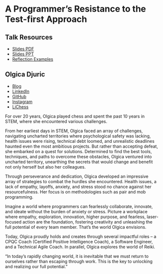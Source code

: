 # A Programmer’s Resistance to the Test-first Approach

## Talk Resources
* [Slides PDF](./Slides/tdd-resistance-olgica-djuric.pdf)
* [Slides PPT](./Slides/tdd-resistance-olgica-djuric.pptx)
* [Reflection Examples](./Slides/tdd-resistance-reflection.pdf)


## Olgica Djuric<!-- include: olgica_djuric_bio.md -->

* [Blog](https://ondjuric.com/blog)
* [LinkedIn](https://www.linkedin.com/in/olgicadjuric/)
* [GitHub](https://github.com/ondjuric)
* [Instagram](https://www.instagram.com/olgica.mentalfitness/)
* [LiChess](https://lichess.org/@/sweetbeesrb)


For over 20 years, Olgica played chess and spent the past 10 years in STEM, where she encountered various challenges.

From her earliest days in STEM, Olgica faced an array of challenges, navigating uncharted territories where psychological safety was lacking, health issues were rising, technical debt loomed, and unrealistic deadlines haunted even the most ambitious projects. But rather than accepting defeat, she embarked on a quest for solutions. Determined to find the best tools, techniques, and paths to overcome these obstacles, Olgica ventured into uncharted territory, unearthing the secrets that would change and benefit not only herself but also her colleagues.

Through perseverance and dedication, Olgica developed an impressive array of strategies to combat the hurdles she encountered. Health issues, a lack of empathy, layoffs, anxiety, and stress stood no chance against her resourcefulness. Her focus is on methodologies such as pair and mob programming.

Imagine a world where programmers can fearlessly collaborate, innovate, and ideate without the burden of anxiety or stress. Picture a workplace where empathy, exploration, innovation, higher purpose, and fearless, laser-focused action are the foundation, fostering creativity and unleashing the full potential of every team member. That’s the world Olgica envisions.

Today, Olgica proudly holds and creates through several impactful roles – a CPQC Coach (Certified Positive Intelligence Coach), a Software Engineer, and a Technical Agile Coach. In parallel, Olgica explores the world of Reiki.

“In today’s rapidly changing world, it is inevitable that we must return to ourselves rather than escaping through work. This is the key to unlocking and realizing our full potential.”<!-- endInclude -->

